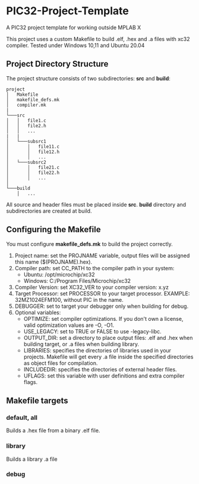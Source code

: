 # PIC32-Project-Template
A PIC32 project template for working outside MPLAB X

This project uses a custom Makefile to build .elf, .hex and .a files with xc32 compiler.
Tested under Windows 10,11 and Ubuntu 20.04

## Project Directory Structure
The project structure consists of two subdirectories: **src** and **build**:
```
project
│   Makefile
│   makefile_defs.mk
│   compiler.mk
|
└───src
│   │   file1.c
│   │   file2.h
│   │   ...
|   |   
│   └───subsrc1
│       │   file11.c
│       │   file12.h
│       │   ...
│   └───subsrc2
│       │   file21.c
│       │   file22.h
│       │   ...
│  
└───build
    │   ...
```
All source and header files must be placed inside **src**.
**build** directory and subdirectories are created at build.

## Configuring the Makefile
You must configure **makefile_defs.mk** to build the project correctly.
  1. Project name: set the PROJNAME variable, output files will be assigned this name ($(PROJNAME).hex).
  2. Compiler path: set CC_PATH to the compiler path in your system:
      * Ubuntu: /opt/microchip/xc32
      * Windows: C:/Program Files/Microchip/xc32
  3. Compiler Version: set XC32_VER to your compiler version: x.yz
  4. Target Processor: set PROCESSOR to your target processor. EXAMPLE: 32MZ1024EFM100, without PIC in the name.
  5. DEBUGGER: set to target your debugger only when building for debug.
  6. Optional variables:
      * OPTIMIZE: set compiler optimizations. If you don't own a license, valid optimization values are -O, -O1.
      * USE_LEGACY: set to TRUE or FALSE to use -legacy-libc.
      * OUTPUT_DIR: set a directory to place output files: .elf and .hex when building target, or .a files when building library.
      * LIBRARIES: specifies the directories of libraries used in your projects. Makefile will get every .a file inside the specified directories as object files for compilation.
      * INCLUDEDIR: specifies the directories of external header files.
      * UFLAGS: set this variable with user definitions and extra compiler flags.
## Makefile targets
### default, all
Builds a .hex file from a binary .elf file. 
### library
Builds a library .a file
### debug

